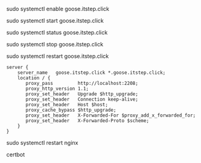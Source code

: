 sudo systemctl enable goose.itstep.click

sudo systemctl start goose.itstep.click

sudo systemctl status goose.itstep.click

sudo systemctl stop goose.itstep.click

sudo systemctl restart goose.itstep.click


``` /etc/nginx/sites-available/
server {
    server_name   goose.itstep.click *.goose.itstep.click;
    location / {
       proxy_pass         http://localhost:2208;
       proxy_http_version 1.1;
       proxy_set_header   Upgrade $http_upgrade;
       proxy_set_header   Connection keep-alive;
       proxy_set_header   Host $host;
       proxy_cache_bypass $http_upgrade;
       proxy_set_header   X-Forwarded-For $proxy_add_x_forwarded_for;
       proxy_set_header   X-Forwarded-Proto $scheme;
    }
}
```

sudo systemctl restart nginx

certbot